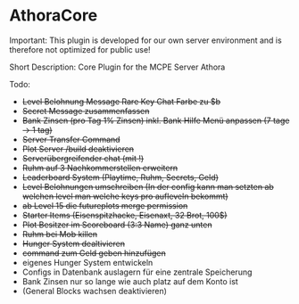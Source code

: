# AthoraCore
Important: This plugin is developed for our own server environment and is therefore not optimized for public use!

Short Description: Core Plugin for the MCPE Server Athora

Todo:
- ~~Level Belohnung Message Rare Key Chat Farbe zu $b~~
- ~~Secret Message zusammenfassen~~
- ~~Bank Zinsen (pro Tag 1% Zinsen) inkl. Bank Hilfe Menü anpassen (7 tage -> 1 tag)~~
- ~~Server Transfer Command~~
- ~~Plot Server /build deaktivieren~~
- ~~Serverübergreifender chat (mit !)~~
- ~~Ruhm auf 3 Nachkommerstellen erweitern~~
- ~~Leaderboard System (Playtime, Ruhm, Secrets, Geld)~~
- ~~Level Belohnungen umschreiben (In der config kann man setzten ab welchen level man welche keys pro aufleveln bekommt)~~
- ~~ab Level 15 die futureplots merge permission~~
- ~~Starter Items (Eisenspitzhacke, Eisenaxt, 32 Brot, 100$)~~
- ~~Plot Besitzer im Scoreboard (3:3 Name) ganz unten~~
- ~~Ruhm bei Mob killen~~
- ~~Hunger System dealtivieren~~
- ~~command zum Geld geben hinzufügen~~
- eigenes Hunger System entwickeln
- Configs in Datenbank auslagern für eine zentrale Speicherung
- Bank Zinsen nur so lange wie auch platz auf dem Konto ist
- (General Blocks wachsen deaktivieren)
